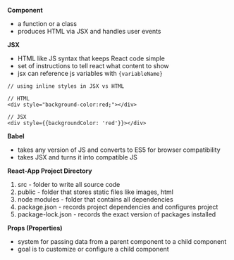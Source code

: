 **Component**

- a function or a class
- produces HTML via JSX and handles user events

**JSX**

- HTML like JS syntax that keeps React code simple
- set of instructions to tell react what content to show
- jsx can reference js variables with `{variableName}`

```
// using inline styles in JSX vs HTML

// HTML
<div style="background-color:red;"></div>

// JSX
<div style={{backgroundColor: 'red'}}></div>
```

**Babel**

- takes any version of JS and converts to ES5 for browser compatibility
- takes JSX and turns it into compatible JS

**React-App Project Directory**

1. src - folder to write all source code
2. public - folder that stores static files like images, html
3. node modules - folder that contains all dependencies
4. package.json - records project dependencies and configures project
5. package-lock.json - records the exact version of packages installed

**Props (Properties)**

- system for passing data from a parent component to a child component
- goal is to customize or configure a child component
